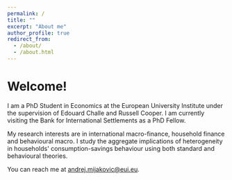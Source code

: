 ```yaml
---
permalink: /
title: ""
excerpt: "About me"
author_profile: true
redirect_from: 
  - /about/
  - /about.html
---
```


# Welcome!

I am a PhD Student in Economics at the European University Institute under the supervision of Edouard Challe and Russell Cooper. I am currently visiting the Bank for International Settlements as a PhD Fellow.

My research interests are in international macro-finance, household finance and behavioural macro. I study the aggregate implications of heterogeneity in households' consumption-savings behaviour using both standard and behavioural theories.

You can reach me at andrej.mijakovic@eui.eu.